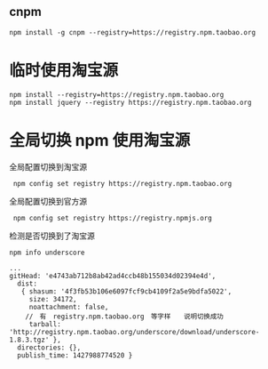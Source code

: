 

## cnpm

```
npm install -g cnpm --registry=https://registry.npm.taobao.org
```


# 临时使用淘宝源
```
npm install --registry=https://registry.npm.taobao.org
npm install jquery --registry https://registry.npm.taobao.org
```

# 全局切换 npm 使用淘宝源

全局配置切换到淘宝源

```
 npm config set registry https://registry.npm.taobao.org
```

全局配置切换到官方源
```
 npm config set registry https://registry.npmjs.org
```

检测是否切换到了淘宝源
```
npm info underscore
```

```
...
gitHead: 'e4743ab712b8ab42ad4ccb48b155034d02394e4d',
  dist: 
   { shasum: '4f3fb53b106e6097fcf9cb4109f2a5e9bdfa5022',
     size: 34172,
     noattachment: false,
    //　有　registry.npm.taobao.org　等字样　　说明切换成功
     tarball: 'http://registry.npm.taobao.org/underscore/download/underscore-1.8.3.tgz' },
  directories: {},
  publish_time: 1427988774520 }

```
